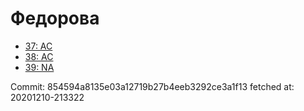 # Федорова
- [37: AC](37.md)
- [38: AC](38.md)
- [39: NA](39.md)

Commit: 854594a8135e03a12719b27b4eeb3292ce3a1f13
 fetched at: 20201210-213322
